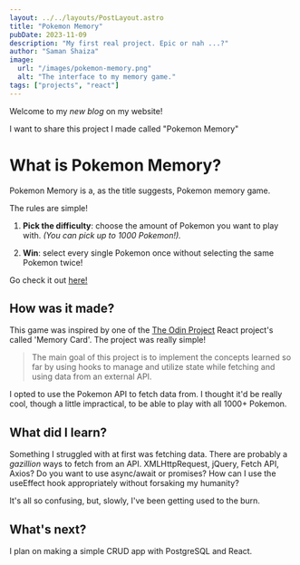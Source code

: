 ```yaml
---
layout: ../../layouts/PostLayout.astro
title: "Pokemon Memory"
pubDate: 2023-11-09
description: "My first real project. Epic or nah ...?"
author: "Saman Shaiza"
image:
  url: "/images/pokemon-memory.png"
  alt: "The interface to my memory game."
tags: ["projects", "react"]
---
```


Welcome to my _new blog_ on my website!

I want to share this project I made called "Pokemon Memory"

# What is Pokemon Memory?

Pokemon Memory is a, as the title suggests, Pokemon memory game.

The rules are simple!

1. **Pick the difficulty**: choose the amount of Pokemon you want to play with. _(You can pick up to 1000 Pokemon!)._

2. **Win**: select every single Pokemon once without selecting the same Pokemon twice!

Go check it out [here!](https://samanshaiza004.github.io/pokemon-memory/)

## How was it made?

This game was inspired by one of the [The Odin Project](https://www.theodinproject.com/) React project's called 'Memory Card'. The project was really simple!

> The main goal of this project is to implement the concepts learned so far by using hooks to manage and utilize state while fetching and using data from an external API.

I opted to use the Pokemon API to fetch data from. I thought it'd be really cool, though a little impractical, to be able to play with all 1000+ Pokemon.

## What did I learn?

Something I struggled with at first was fetching data. There are probably a _gazillion_ ways to fetch from an API. XMLHttpRequest, jQuery, Fetch API, Axios? Do you want to use async/await or promises? How can I use the useEffect hook appropriately without forsaking my humanity?

It's all so confusing, but, slowly, I've been getting used to the burn.

## What's next?

I plan on making a simple CRUD app with PostgreSQL and React.
